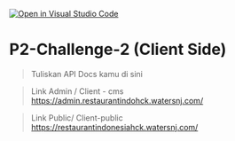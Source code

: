 [![Open in Visual Studio Code](https://classroom.github.com/assets/open-in-vscode-718a45dd9cf7e7f842a935f5ebbe5719a5e09af4491e668f4dbf3b35d5cca122.svg)](https://classroom.github.com/online_ide?assignment_repo_id=14163829&assignment_repo_type=AssignmentRepo)
# P2-Challenge-2 (Client Side)

> Tuliskan API Docs kamu di sini

>Link Admin / Client - cms
https://admin.restaurantindohck.watersnj.com/

>Link Public/ Client-public
https://restaurantindonesiahck.watersnj.com/